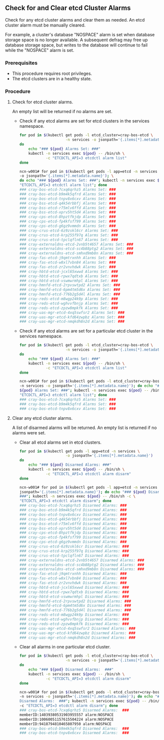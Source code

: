 ## Check for and Clear etcd Cluster Alarms

Check for any etcd cluster alarms and clear them as needed. An etcd cluster alarm must be manually cleared.

For example, a cluster's database "NOSPACE" alarm is set when database storage space is no longer available. A subsequent defrag may free up database storage space, but writes to the database will continue to fail while the "NOSPACE" alarm is set.


### Prerequisites

-   This procedure requires root privileges.
-   The etcd clusters are in a healthy state.


### Procedure

1.  Check for etcd cluster alarms.

    An empty list will be returned if no alarms are set.

    -   Check if any etcd alarms are set for etcd clusters in the services namespace.

        ```bash
        for pod in $(kubectl get pods -l etcd_cluster=cray-bos-etcd \
                             -n services -o jsonpath='{.items[*].metadata.name}')
        do
            echo "### ${pod} Alarms Set: ###"
            kubectl -n services exec ${pod} -- /bin/sh \
                    -c "ETCDCTL_API=3 etcdctl alarm list"
        done
        ```

        ```bash
        ncn-w001# for pod in $(kubectl get pods -l app=etcd -n services \
        -o jsonpath='{.items[*].metadata.name}'); \
        do echo "### ${pod} Alarms Set: ###"; kubectl -n services exec ${pod} -- /bin/sh -c \
        "ETCDCTL_API=3 etcdctl alarm list"; done
        ### cray-bos-etcd-7cxq6qrhz5 Alarms Set: ###
        ### cray-bos-etcd-b9m4k5qfrd Alarms Set: ###
        ### cray-bos-etcd-tnpv8x6cxv Alarms Set: ###
        ### cray-bss-etcd-q4k54rbbfj Alarms Set: ###
        ### cray-bss-etcd-r75mlv6ffd Alarms Set: ###
        ### cray-bss-etcd-xprv5ht5d4 Alarms Set: ###
        ### cray-cps-etcd-8hpztfkjdp Alarms Set: ###
        ### cray-cps-etcd-fp4kfsf799 Alarms Set: ###
        ### cray-cps-etcd-g6gz9vmmdn Alarms Set: ###
        ### cray-crus-etcd-6z9zskl6cr Alarms Set: ###
        ### cray-crus-etcd-krp255f97q Alarms Set: ###
        ### cray-crus-etcd-tpclqfln67 Alarms Set: ###
        ### cray-externaldns-etcd-2vnb5t4657 Alarms Set: ###
        ### cray-externaldns-etcd-sc4b88ptg2 Alarms Set: ###
        ### cray-externaldns-etcd-smhxd9mb8n Alarms Set: ###
        ### cray-fas-etcd-j9qmtrxnhh Alarms Set: ###
        ### cray-fas-etcd-w8xl7vbn84 Alarms Set: ###
        ### cray-fas-etcd-zr2vnvhdwk Alarms Set: ###
        ### cray-hbtd-etcd-jcxl65xwwd Alarms Set: ###
        ### cray-hbtd-etcd-rpwx7qdtxb Alarms Set: ###
        ### cray-hbtd-etcd-vswmwrmhpl Alarms Set: ###
        ### cray-hmnfd-etcd-2rpvswtpd2 Alarms Set: ###
        ### cray-hmnfd-etcd-6pm4tm5d6x Alarms Set: ###
        ### cray-hmnfd-etcd-776b2g5d4l Alarms Set: ###
        ### cray-reds-etcd-m8wgp24k9p Alarms Set: ###
        ### cray-reds-etcd-wghvvfbnjp Alarms Set: ###
        ### cray-reds-etcd-zpzw8mpkfk Alarms Set: ###
        ### cray-uas-mgr-etcd-4xq5swfsr2 Alarms Set: ###
        ### cray-uas-mgr-etcd-kfd64zwpbz Alarms Set: ###
        ### cray-uas-mgr-etcd-nmqkdh8n2d Alarms Set: ###
        ```

    -   Check if any etcd alarms are set for a particular etcd cluster in the services namespace.

        ```bash
        for pod in $(kubectl get pods -l etcd_cluster=cray-bos-etcd \
                             -n services -o jsonpath='{.items[*].metadata.name}')
        do
            echo "### ${pod} Alarms Set: ###"
            kubectl -n services exec ${pod} -- /bin/sh \
                    -c "ETCDCTL_API=3 etcdctl alarm list"
        done
        ```

        ```bash
        ncn-w001# for pod in $(kubectl get pods -l etcd_cluster=cray-bos-etcd \
        -n services -o jsonpath='{.items[*].metadata.name}'); do echo "### \
        ${pod} Alarms Set: ###"; kubectl -n services exec ${pod} -- /bin/sh -c \
        "ETCDCTL_API=3 etcdctl alarm list"; done
        ### cray-bos-etcd-7cxq6qrhz5 Alarms Set: ###
        ### cray-bos-etcd-b9m4k5qfrd Alarms Set: ###
        ### cray-bos-etcd-tnpv8x6cxv Alarms Set: ###
        ```

2.  Clear any etcd cluster alarms.

    A list of disarmed alarms will be returned. An empty list is returned if no alarms were set.

    -   Clear all etcd alarms set in etcd clusters.

        ```bash
        for pod in $(kubectl get pods -l app=etcd -n services \
                             -o jsonpath='{.items[*].metadata.name}')
        do
            echo "### ${pod} Disarmed Alarms: ###"
            kubectl -n services exec ${pod} -- /bin/sh \
                    -c "ETCDCTL_API=3 etcdctl alarm disarm"
        done
        ```

        ```bash
        ncn-w001# for pod in $(kubectl get pods -l app=etcd -n services -o \
        jsonpath='{.items[*].metadata.name}'); do echo "### ${pod} Disarmed Alarms: \
        ###"; kubectl -n services exec ${pod} -- /bin/sh -c \
        "ETCDCTL_API=3 etcdctl alarm disarm"; done
        ### cray-bos-etcd-7cxq6qrhz5 Disarmed Alarms: ###
        ### cray-bos-etcd-b9m4k5qfrd Disarmed Alarms: ###
        ### cray-bos-etcd-tnpv8x6cxv Disarmed Alarms: ###
        ### cray-bss-etcd-q4k54rbbfj Disarmed Alarms: ###
        ### cray-bss-etcd-r75mlv6ffd Disarmed Alarms: ###
        ### cray-bss-etcd-xprv5ht5d4 Disarmed Alarms: ###
        ### cray-cps-etcd-8hpztfkjdp Disarmed Alarms: ###
        ### cray-cps-etcd-fp4kfsf799 Disarmed Alarms: ###
        ### cray-cps-etcd-g6gz9vmmdn Disarmed Alarms: ###
        ### cray-crus-etcd-6z9zskl6cr Disarmed Alarms: ###
        ### cray-crus-etcd-krp255f97q Disarmed Alarms: ###
        ### cray-crus-etcd-tpclqfln67 Disarmed Alarms: ###
        ### cray-externaldns-etcd-2vnb5t4657 Disarmed Alarms: ###
        ### cray-externaldns-etcd-sc4b88ptg2 Disarmed Alarms: ###
        ### cray-externaldns-etcd-smhxd9mb8n Disarmed Alarms: ###
        ### cray-fas-etcd-j9qmtrxnhh Disarmed Alarms: ###
        ### cray-fas-etcd-w8xl7vbn84 Disarmed Alarms: ###
        ### cray-fas-etcd-zr2vnvhdwk Disarmed Alarms: ###
        ### cray-hbtd-etcd-jcxl65xwwd Disarmed Alarms: ###
        ### cray-hbtd-etcd-rpwx7qdtxb Disarmed Alarms: ###
        ### cray-hbtd-etcd-vswmwrmhpl Disarmed Alarms: ###
        ### cray-hmnfd-etcd-2rpvswtpd2 Disarmed Alarms: ###
        ### cray-hmnfd-etcd-6pm4tm5d6x Disarmed Alarms: ###
        ### cray-hmnfd-etcd-776b2g5d4l Disarmed Alarms: ###
        ### cray-reds-etcd-m8wgp24k9p Disarmed Alarms: ###
        ### cray-reds-etcd-wghvvfbnjp Disarmed Alarms: ###
        ### cray-reds-etcd-zpzw8mpkfk Disarmed Alarms: ###
        ### cray-uas-mgr-etcd-4xq5swfsr2 Disarmed Alarms: ###
        ### cray-uas-mgr-etcd-kfd64zwpbz Disarmed Alarms: ###
        ### cray-uas-mgr-etcd-nmqkdh8n2d Disarmed Alarms: ###
        ```

    -   Clear all alarms in one particular etcd cluster.

        ```bash
        for pod in $(kubectl get pods -l etcd_cluster=cray-bos-etcd \
                             -n services -o jsonpath='{.items[*].metadata.name}')
        do
            echo "### ${pod} Disarmed Alarms:  ###"
            kubectl -n services exec ${pod} -- /bin/sh \
                    -c "ETCDCTL_API=3 etcdctl alarm disarm"
        done
        ```

        ```bash
        ncn-w001# for pod in $(kubectl get pods -l etcd_cluster=cray-bos-etcd \
        -n services -o jsonpath='{.items[*].metadata.name}'); do echo "### ${pod} \
        Disarmed Alarms:  ###"; kubectl -n services exec ${pod} -- /bin/sh \
        -c "ETCDCTL_API=3 etcdctl alarm disarm"; done
        ### cray-bos-etcd-7cxq6qrhz5 Disarmed Alarms:  ###
        memberID:14039380531903955557 alarm:NOSPACE
        memberID:10060051157615504224 alarm:NOSPACE
        memberID:9418794810465807950 alarm:NOSPACE
        ### cray-bos-etcd-b9m4k5qfrd Disarmed Alarms:  ###
        ### cray-bos-etcd-tnpv8x6cxv Disarmed Alarms:  ###
        ```



